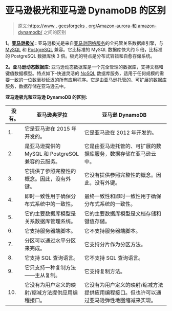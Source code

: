 # 亚马逊极光和亚马逊 DynamoDB 的区别

> 原文:[https://www . geesforgeks . org/Amazon-aurora-和 amazon-dynamodb/](https://www.geeksforgeeks.org/difference-between-amazon-aurora-and-amazon-dynamodb/) 之间的区别

**1。[亚马逊极光](https://www.geeksforgeeks.org/amazon-aurora/) :**
亚马逊极光是来自[亚马逊网络服务](https://www.geeksforgeeks.org/introduction-to-amazon-web-services/)的全托管关系数据库引擎，与 [MySQL](https://www.geeksforgeeks.org/mysql-common-mysql-queries/) 和 [PostgreSQL](https://www.geeksforgeeks.org/what-is-postgresql-introduction/) 兼容。它比标准的 MySQL 数据库快大约 5 倍，比标准的 PostgreSQL 数据库快 3 倍。极光的特点是分布式容错和自愈存储系统。

**2。亚马逊动态数据库:**
亚马逊动态数据库是一个完全管理的数据库，支持文档和键值数据模型。特点如下–快速灵活的 [NoSQL](https://www.geeksforgeeks.org/introduction-to-nosql/) 数据库服务，适用于任何规模的需要一致的一位数毫秒延迟的所有应用程序。它是由亚马逊托管的、可扩展的数据库服务，数据存储在亚马逊云中。

**亚马逊极光和亚马逊 DynamoDB 的区别:**

<center>

| 没有。 | 亚马逊奥罗拉 | 亚马逊 DynamoDB |
| --- | --- | --- |
| 1. | 它是亚马逊在 2015 年开发的。 | 它是亚马逊在 2012 年开发的。 |
| 2. | 是亚马逊提供的 MySQL 和 PostgreSQL 兼容的云服务。 | 它是由亚马逊托管的、可扩展的数据库服务，数据存储在亚马逊云中。 |
| 3. | 它提供了参照完整性的概念。因此，没有外键。 | 它没有提供参照完整性的概念。因此，没有外键。 |
| 4. | 即时一致性用于确保分布式系统中的一致性。 | 最终一致性和即时一致性用于确保分布式系统的一致性。 |
| 5. | 它的主要数据库模型是关系数据库管理系统。 | 它的主要数据库模型是文档存储和键值存储。 |
| 6. | 它支持服务器端脚本。 | 它不支持服务器端脚本。 |
| 7. | 分区可以通过水平分区来完成。 | 它支持分片作为分区方法。 |
| 8. | 它支持 SQL 查询语言。 | 它不支持 SQL 查询语言。 |
| 9. | 它只支持一种复制方法——主从复制。 | 它支持复制方法。 |
| 10. | 它没有为用户定义的映射/缩减方法提供应用编程接口。 | 它没有为用户定义的映射/缩减方法提供应用编程接口。但也许可以通过亚马逊弹性地图缩减来实现。 |

</center>